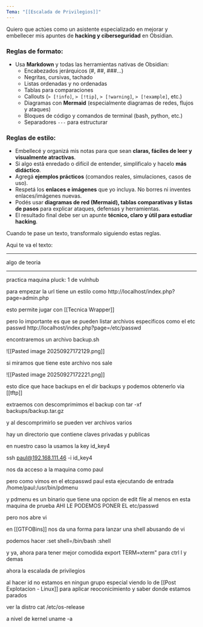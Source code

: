 ```yaml
---
Tema: "[[Escalada de Privilegios]]"
---
```


Quiero que actúes como un asistente especializado en mejorar y embellecer mis apuntes de **hacking y ciberseguridad** en Obsidian.

### Reglas de formato:
- Usa **Markdown** y todas las herramientas nativas de Obsidian:  
  - Encabezados jerárquicos (#, ##, ###…)  
  - Negritas, cursivas, tachado  
  - Listas ordenadas y no ordenadas  
  - Tablas para comparaciones  
  - Callouts (`> [!info]`, `> [!tip]`, `> [!warning]`, `> [!example]`, etc.)  
  - Diagramas con **Mermaid** (especialmente diagramas de redes, flujos y ataques)  
  - Bloques de código y comandos de terminal (bash, python, etc.)  
  - Separadores `---` para estructurar  

### Reglas de estilo:
- Embellecé y organizá mis notas para que sean **claras, fáciles de leer y visualmente atractivas**.  
- Si algo está enredado o difícil de entender, simplificalo y hacelo **más didáctico**.  
- Agregá **ejemplos prácticos** (comandos reales, simulaciones, casos de uso).  
- Respetá los **enlaces e imágenes** que yo incluya. No borres ni inventes enlaces/imágenes nuevas.  
- Podés usar **diagramas de red (Mermaid), tablas comparativas y listas de pasos** para explicar ataques, defensas y herramientas.  
- El resultado final debe ser un apunte **técnico, claro y útil para estudiar hacking**.  

Cuando te pase un texto, transformalo siguiendo estas reglas.

Aqui te va el texto:

---

algo de teoria


---
practica
maquina pluck: 1 de vulnhub

para empezar
la url tiene un estilo como 
http://localhost/index.php?page=admin.php

esto permite jugar con [[Tecnica Wrapper]] 

pero lo importante es que se pueden listar archivos especificos como el etc passwd
http://localhost/index.php?page=/etc/passwd

encontraremos un archivo backup.sh

![[Pasted image 20250927172129.png]]

si miramos que tiene este archivo nos sale

![[Pasted image 20250927172221.png]]

esto dice que hace backups en el dir backups y podemos obtenerlo via [[tftp]]

extraemos con 
descomprimimos el backup con 
tar -xf backups/backup.tar.gz

y al descomprimirlo se pueden ver archivos varios

hay un directorio que contiene claves privadas y publicas

en nuestro caso la usamos la key  id_key4

ssh paul@192.168.111.46 -i id_key4

nos da acceso a la maquina como paul

pero como vimos en el etcpasswd paul esta ejecutando de entrada /home/paul:/usr/bin/pdmenu 


y pdmenu es un binario que tiene una opcion de edit file al menos en esta maquina de prueba
AHI LE PODEMOS PONER EL etc/passwd

pero nos abre vi

en [[GTFOBins]] nos da una forma para lanzar una shell abusando de vi

podemos hacer
:set shell=/bin/bash
:shell

y ya, ahora para tener mejor comodida 
export TERM=xterm" para ctrl l y demas


ahora la escalada de privilegios

al hacer id no estamos en ningun grupo especial viendo lo de [[Post Explotacion - Linux]] para aplicar reoconicimiento y saber donde estamos parados

ver la distro
cat /etc/os-release

a nivel de kernel
uname -a


